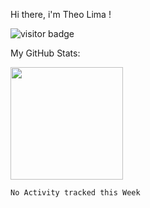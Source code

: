 Hi there, i'm Theo Lima !

![visitor badge](https://visitor-badge.glitch.me/badge?page_id=theolima-dev.visitor-badge&left_text=My%20Page%20Visitors)

My GitHub Stats:

<img height="180em" src="https://github-readme-stats.vercel.app/api?username=theolima-dev&show_icons=true&hide_border=true&&count_private=true&include_all_commits=true" />

<!--START_SECTION:waka-->
```text
No Activity tracked this Week
```
<!--END_SECTION:waka-->

